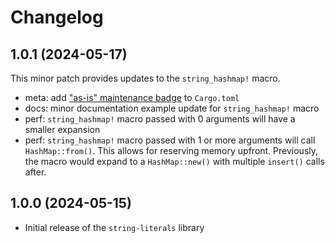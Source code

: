 # Changelog

## 1.0.1 (2024-05-17)

This minor patch provides updates to the `string_hashmap!` macro.

- meta: add ["as-is" maintenance badge](https://doc.rust-lang.org/cargo/reference/manifest.html#the-badges-section) to `Cargo.toml`
- docs: minor documentation example update for `string_hashmap!` macro
- perf: `string_hashmap!` macro passed with 0 arguments will have a smaller expansion
- perf: `string_hashmap!` macro passed with 1 or more arguments will call `HashMap::from()`. This allows for reserving memory upfront. Previously, the macro would expand to a `HashMap::new()` with multiple `insert()` calls after.

## 1.0.0 (2024-05-15)

- Initial release of the `string-literals` library
